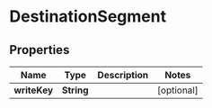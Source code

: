 
# DestinationSegment

## Properties
Name | Type | Description | Notes
------------ | ------------- | ------------- | -------------
**writeKey** | **String** |  |  [optional]



